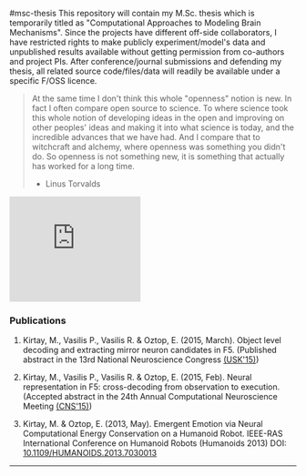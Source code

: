 #msc-thesis
This repository will contain my M.Sc. thesis which is temporarily titled as
"Computational Approaches to Modeling Brain Mechanisms".
Since the projects have different off-side collaborators, I have restricted
rights to make publicly experiment/model's data and unpublished results
available without getting permission from co-authors and project PIs. After
conference/journal submissions and defending my thesis, all related source code/files/data
will readily be available under a specific F/OSS licence.


>  At the same time I don't think this whole "openness" notion is new. In fact I often compare open source to science. To where science took this whole notion of developing ideas in the open and improving on other peoples' ideas and making it into what science is today, and the incredible advances that we have had. And I compare that to witchcraft and alchemy, where openness was something you didn't do. So openness is not something new, it is something that actually has worked for a long time.
> - Linus Torvalds

<iframe src="https://www.beeminder.com/widget?slug=msc&username=muratkrty" height="185px" width="230px" frameborder="0px" ></iframe>



### Publications

1) Kirtay, M., Vasilis P., Vasilis R. & Oztop, E. (2015, March). Object level decoding
and extracting mirror neuron candidates in F5. (Published abstract in the 13rd National Neuroscience Congress [(USK'15)][usk_web])  

2) Kirtay, M., Vasilis P., Vasilis R. & Oztop, E. (2015, Feb). Neural representation in F5:
cross-decoding from observation to execution. (Accepted abstract in the 24th Annual Computational
Neuroscience Meeting [(CNS'15)][cns_web])  

3) Kirtay, M. & Oztop, E. (2013, May). Emergent Emotion via Neural Computational Energy Conservation
on a Humanoid Robot. IEEE-RAS International Conference on Humanoid Robots (Humanoids 2013)
DOI: [10.1109/HUMANOIDS.2013.7030013][humanoid_doi]   

[cns_web]: http://www.cnsorg.org/cns-2015
[humanoid_doi]: http://dx.doi.org/10.1007/s10458-012-9213-x
[usk_web]: http://www.usk2015.org/assets/anatomy-suppl-neuroscience-cong.pdf
---------------------------
